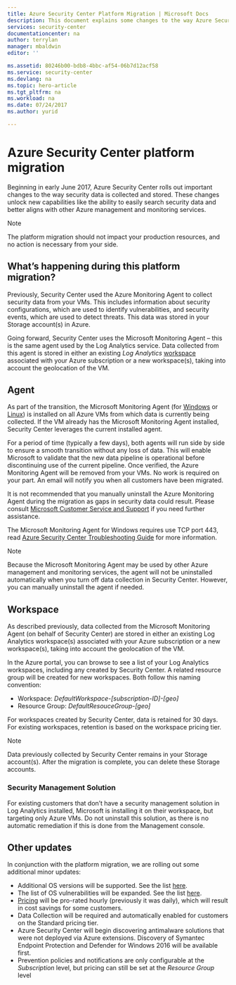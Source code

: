 ```yaml
---
title: Azure Security Center Platform Migration | Microsoft Docs
description: This document explains some changes to the way Azure Security Center data is collected.
services: security-center
documentationcenter: na
author: terrylan
manager: mbaldwin
editor: ''

ms.assetid: 80246b00-bdb8-4bbc-af54-06b7d12acf58
ms.service: security-center
ms.devlang: na
ms.topic: hero-article
ms.tgt_pltfrm: na
ms.workload: na
ms.date: 07/24/2017
ms.author: yurid

---
```

# Azure Security Center platform migration

Beginning in early June 2017, Azure Security Center rolls out important changes to the way security data is collected and stored.  These changes unlock new capabilities like the ability to easily search security data and better aligns with other Azure management and monitoring services.

> [!NOTE]
> The platform migration should not impact your production resources, and no action is necessary from your side.


## What’s happening during this platform migration?

Previously, Security Center used the Azure Monitoring Agent to collect security data from your VMs. This includes information about security configurations, which are used to identify vulnerabilities, and security events, which are used to detect threats. This data was stored in your Storage account(s) in Azure.

Going forward, Security Center uses the Microsoft Monitoring Agent – this is the same agent used by the Log Analytics service. Data collected from this agent is stored in either an existing *Log Analytics* [workspace](../log-analytics/log-analytics-manage-access.md) associated with your Azure subscription or a new workspace(s), taking into account the geolocation of the VM.

## Agent

As part of the transition, the Microsoft Monitoring Agent (for [Windows](../log-analytics/log-analytics-windows-agent.md) or [Linux](../log-analytics/log-analytics-linux-agents.md)) is installed on all Azure VMs from which data is currently being collected.  If the VM already has the Microsoft Monitoring Agent installed, Security Center leverages the current installed agent.

For a period of time (typically a few days), both agents will run side by side to ensure a smooth transition without any loss of data. This will enable Microsoft to validate that the new data pipeline is operational before discontinuing use of the current pipeline. Once verified, the Azure Monitoring Agent will be removed from your VMs. No work is required on your part. An email will notify you when all customers have been migrated.
 
It is not recommended that you manually uninstall the Azure Monitoring Agent during the migration as gaps in security data could result. Please consult [Microsoft Customer Service and Support](https://support.microsoft.com/contactus/) if you need further assistance. 

The Microsoft Monitoring Agent for Windows requires use TCP port 443, read [Azure Security Center Troubleshooting Guide](security-center-troubleshooting-guide.md) for more information.


> [!NOTE] 
> Because the Microsoft Monitoring Agent may be used by other Azure management and monitoring services, the agent will not be uninstalled automatically when you turn off data collection in Security Center. However, you can manually uninstall the agent if needed.

## Workspace

As described previously, data collected from the Microsoft Monitoring Agent (on behalf of Security Center) are stored in either an existing Log Analytics workspace(s) associated with your Azure subscription or a new workspace(s), taking into account the geolocation of the VM.

In the Azure portal, you can browse to see a list of your Log Analytics workspaces, including any created by Security Center. A related resource group will be created for new workspaces. Both follow this naming convention:

- Workspace: *DefaultWorkspace-[subscription-ID]-[geo]*
- Resource Group: *DefaultResouceGroup-[geo]* 
 
For workspaces created by Security Center, data is retained for 30 days. For existing workspaces, retention is based on the workspace pricing tier.

> [!NOTE]
> Data previously collected by Security Center remains in your Storage account(s). After the migration is complete, you can delete these Storage accounts.

### Security Management Solution 

For existing customers that don’t have a security management solution in Log Analytics installed, Microsoft is installing it on their workspace, but targeting only Azure VMs. Do not uninstall this solution, as there is no automatic remediation if this is done from the Management console.


## Other updates

In conjunction with the platform migration, we are rolling out some additional minor updates:

- Additional OS versions will be supported. See the list [here](security-center-faq.md#virtual-machines).
- The list of OS vulnerabilities will be expanded. See the list [here](https://gallery.technet.microsoft.com/Azure-Security-Center-a789e335).
- [Pricing](https://azure.microsoft.com/pricing/details/security-center/) will be pro-rated hourly (previously it was daily), which will result in cost savings for some customers.
- Data Collection will be required and automatically enabled for customers on the Standard pricing tier.
- Azure Security Center will begin discovering antimalware solutions that were not deployed via Azure extensions. Discovery of Symantec Endpoint Protection and Defender for Windows 2016 will be available first.
- Prevention policies and notifications are only configurable at the *Subscription* level, but pricing can still be set at the *Resource Group* level

